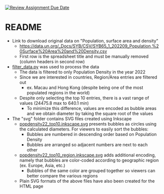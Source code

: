[![Review Assignment Due Date](https://classroom.github.com/assets/deadline-readme-button-24ddc0f5d75046c5622901739e7c5dd533143b0c8e959d652212380cedb1ea36.svg)](https://classroom.github.com/a/WofS52QW)
# README

- Link to download original data on "Population, surface area and density"
  - https://data.un.org/_Docs/SYB/CSV/SYB65_1_202209_Population,%20Surface%20Area%20and%20Density.csv
  - First row is the spreadsheet title and must be manually removed (column headers in second row)
- [filter_data.py](code/filter_data.py) was used to process the data
  - The data is filtered to only Population Density in the year 2022
  - Since we are interested in countries, Region/Area entries are filtered out
    - ex. Macau and Hong Kong (despite being one of the most populated regions in the world)
  - Despite only selecting the top 10 entries, there is a vast range of values (24475.8 max to 640.1 min)
    - To minimize this difference, values are encoded as bubble areas and we obtain diameter by taking the square root of the values 
- The "svg" folder contains SVG files created using Inkscape
  - [popdensity22_top10.inkscape.svg](svg/popdensity22_top10.inkscape.svg) presents bubbles as circles using the calculated diameters. For viewers to easily sort the bubbles:
    - Bubbles are numbered in descending order based on Population Density
    - Bubbles are arranged so adjacent numbers are next to each other
  - [popdensity22_top10_region.inkscape.svg](svg/popdensity22_top10_region.inkscape.svg) adds additional encoding, namely that bubbles are color-coded according to geographic region (ex. Europe, Asia, etc.)
    - Bubbles of the same color are grouped together so viewers can better compare the various regions
  - Plain SVG formats of the above files have also been created for the HTML page 
